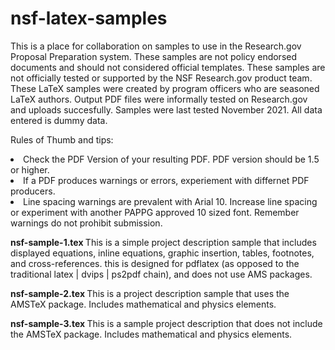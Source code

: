 # nsf-latex-samples
This is a place for collaboration on samples to use in the Research.gov Proposal Preparation system.  These samples are not policy endorsed documents and should not considered official templates.  These samples are not officially tested or supported by the NSF Research.gov product team.  These LaTeX samples were created by program officers who are seasoned LaTeX authors.  Output PDF files were informally tested on Research.gov and uploads succesfully. Samples were last tested November 2021. All data entered is dummy data. 

Rules of Thumb and tips:  
<li>Check the PDF Version of your resulting PDF. PDF version should be 1.5 or higher. </li>
<li>If a PDF produces warnings or errors, experiement with differnet PDF producers.</li>
<li>Line spacing warnings are prevalent with Arial 10. Increase line spacing or experiment with another PAPPG approved 10 sized font. Remember warnings do not prohibit submission.  </li>

  
<P>
<P><B>nsf-sample-1.tex </b>This is a simple project description sample that includes displayed equations, inline equations, graphic insertion, tables, footnotes, and cross-references. this is designed for pdflatex (as opposed to the traditional latex | dvips | ps2pdf chain), and does not use AMS packages. 

<B>nsf-sample-2.tex </b> This is a project description sample that uses the AMSTeX package. Includes mathematical and physics elements.

<B>nsf-sample-3.tex </b> This is a sample project description that does not include the AMSTeX package. Includes mathematical and physics elements.

